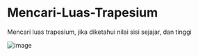 # Mencari-Luas-Trapesium
Mencari luas trapesium, jika diketahui nilai sisi sejajar, dan tinggi

![image](https://user-images.githubusercontent.com/107126204/204466971-e9bf547c-4b86-49e1-a948-c5e342f4ae5b.png)

